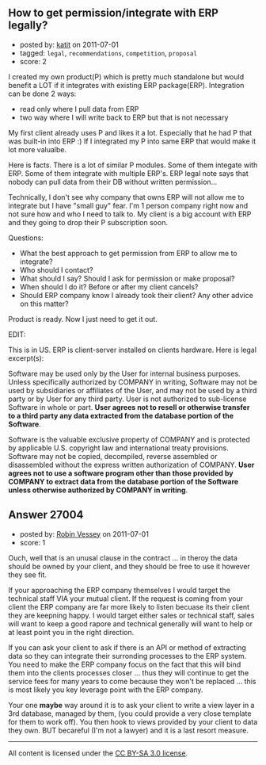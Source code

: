 ## How to get permission/integrate with ERP legally?

- posted by: [katit](https://stackexchange.com/users/-1/11093-katit) on 2011-07-01
- tagged: `legal`, `recommendations`, `competition`, `proposal`
- score: 2

I created my own product(P) which is pretty much standalone but would benefit a LOT if it integrates with existing ERP package(ERP). Integration can be done 2 ways:

 - read only where I pull data from ERP
 - two way where I will write back to
   ERP but that is not necessary

My first client already uses P and likes it a lot. Especially that he had P that was built-in into ERP :) If I integrated my P into same ERP that would make it lot more valualbe.

Here is facts. There is a lot of similar P modules. Some of them integate with ERP. Some of them integrate with multiple ERP's. ERP legal note says that nobody can pull data from their DB without written permission...

Technically, I don't see why company that owns ERP will not allow me to integrate but I have "small guy" fear. I'm 1 person company right now and not sure how and who I need to talk to. My client is a big account with ERP and they going to drop their P subscription soon.

Questions:

 - What the best approach to get permission from ERP to allow me to
   integrate? 
 - Who should I contact?
 - What should I say? Should I ask for
   permission or make proposal?
 - When should I do it? Before or after
   my client cancels?
 - Should ERP company know I already
   took their client? Any other advice
   on this matter?

Product is ready. Now I just need to get it out.

EDIT:

This is in US. ERP is client-server installed on clients hardware.
Here is legal excerpt(s):

Software may be used only by the User for internal business purposes. Unless
specifically authorized by COMPANY in writing, Software may not be used by
subsidiaries or affiliates of the User, and may not be used by a third party or by
User for any third party. User is not authorized to sub-license Software in whole or
part. **User agrees not to resell or otherwise transfer to a third party any data
extracted from the database portion of the Software**.

Software is the valuable exclusive property of COMPANY and is protected by
applicable U.S. copyright law and international treaty provisions. Software may
not be copied, decompiled, reverse assembled or disassembled without the express
written authorization of COMPANY. **User agrees not to use a software program
other than those provided by COMPANY to extract data from the database portion of
the Software unless otherwise authorized by COMPANY in writing**.


## Answer 27004

- posted by: [Robin Vessey](https://stackexchange.com/users/-1/984-robin-vessey) on 2011-07-01
- score: 1

Ouch, well that is an unusal clause in the contract ... in theroy the data should be owned by your client, and they should be free to use it however they see fit.

If your approaching the ERP company themselves I would target the technical staff VIA your mutual client. If the request is coming from your client the ERP company are far more likely to listen becuase its their client they are keepning happy. I would target either sales or technical staff, sales will want to keep a good rapore and technical generally will want to help or at least point you in the right direction.

If you can ask your client to ask if there is an API or method of extracting data so they can integrate their surronding processes to the ERP system. You need to make the ERP company focus on the fact that this will bind them into the clients processes closer ... thus they will continue to get the service fees for many years to come because they won't be replaced ... this is most likely you key leverage point with the ERP company.

Your one **maybe** way around it is to ask your client to write a view layer in a 3rd database, managed by them, (you could provide a very close template for them to work off). You then hook to views provided by your client to data they own. BUT becareful (I'm not a lawyer) and it is a last resort measure. 




---

All content is licensed under the [CC BY-SA 3.0 license](https://creativecommons.org/licenses/by-sa/3.0/).
